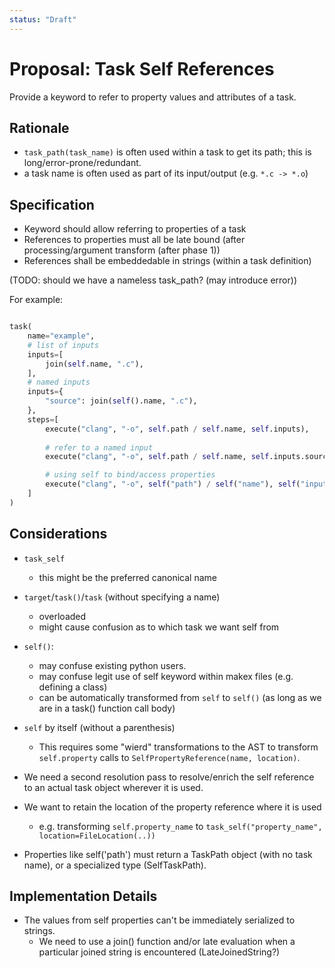 ```yaml
---
status: "Draft"
---
```

# Proposal: Task Self References

Provide a keyword to refer to property values and attributes of a task.


## Rationale

- `task_path(task_name)` is often used within a task to get its path; this is long/error-prone/redundant.
- a task name is often used as part of its input/output (e.g. `*.c -> *.o`)


## Specification

- Keyword should allow referring to properties of a task
- References to properties must all be late bound (after processing/argument transform (after phase 1)) 
- References shall be embeddedable in strings (within a task definition)

(TODO: should we have a nameless task_path? (may introduce error))


For example:

```python

task(
    name="example",
    # list of inputs
    inputs=[
        join(self.name, ".c"),
    ],
    # named inputs
    inputs={
        "source": join(self().name, ".c"),
    },
    steps=[
        execute("clang", "-o", self.path / self.name, self.inputs),
        
        # refer to a named input
        execute("clang", "-o", self.path / self.name, self.inputs.source),

        # using self to bind/access properties
        execute("clang", "-o", self("path") / self("name"), self("inputs").source),
    ]
)
```


## Considerations

- `task_self`
  - this might be the preferred canonical name

- `target`/`task()`/`task` (without specifying a name) 
  - overloaded
  - might cause confusion as to which task we want self from

- `self()`:
  - may confuse existing python users. 
  - may confuse legit use of self keyword within makex files (e.g. defining a class)
  - can be automatically transformed from `self` to `self()` (as long as we are in a task() function call body)

- `self` by itself (without a parenthesis)
  - This requires some "wierd" transformations to the AST to transform `self.property` calls to `SelfPropertyReference(name, location)`.

- We need a second resolution pass to resolve/enrich the self reference to an actual task object wherever it is used.

- We want to retain the location of the property reference where it is used
  - e.g. transforming `self.property_name` to `task_self("property_name", location=FileLocation(..))`

- Properties like self('path') must return a TaskPath object (with no task name), or a specialized type (SelfTaskPath).

## Implementation Details

- The values from self properties can't be immediately serialized to strings.
  - We need to use a join() function and/or late evaluation when a particular joined string is encountered (LateJoinedString?)

